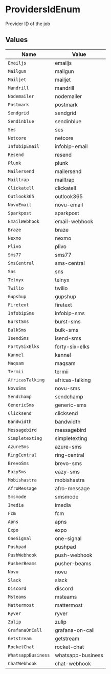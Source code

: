 # ProvidersIdEnum

Provider ID of the job


## Values

| Name               | Value              |
| ------------------ | ------------------ |
| `Emailjs`          | emailjs            |
| `Mailgun`          | mailgun            |
| `Mailjet`          | mailjet            |
| `Mandrill`         | mandrill           |
| `Nodemailer`       | nodemailer         |
| `Postmark`         | postmark           |
| `Sendgrid`         | sendgrid           |
| `Sendinblue`       | sendinblue         |
| `Ses`              | ses                |
| `Netcore`          | netcore            |
| `InfobipEmail`     | infobip-email      |
| `Resend`           | resend             |
| `Plunk`            | plunk              |
| `Mailersend`       | mailersend         |
| `Mailtrap`         | mailtrap           |
| `Clickatell`       | clickatell         |
| `Outlook365`       | outlook365         |
| `NovuEmail`        | novu-email         |
| `Sparkpost`        | sparkpost          |
| `EmailWebhook`     | email-webhook      |
| `Braze`            | braze              |
| `Nexmo`            | nexmo              |
| `Plivo`            | plivo              |
| `Sms77`            | sms77              |
| `SmsCentral`       | sms-central        |
| `Sns`              | sns                |
| `Telnyx`           | telnyx             |
| `Twilio`           | twilio             |
| `Gupshup`          | gupshup            |
| `Firetext`         | firetext           |
| `InfobipSms`       | infobip-sms        |
| `BurstSms`         | burst-sms          |
| `BulkSms`          | bulk-sms           |
| `IsendSms`         | isend-sms          |
| `FortySixElks`     | forty-six-elks     |
| `Kannel`           | kannel             |
| `Maqsam`           | maqsam             |
| `Termii`           | termii             |
| `AfricasTalking`   | africas-talking    |
| `NovuSms`          | novu-sms           |
| `Sendchamp`        | sendchamp          |
| `GenericSms`       | generic-sms        |
| `Clicksend`        | clicksend          |
| `Bandwidth`        | bandwidth          |
| `Messagebird`      | messagebird        |
| `Simpletexting`    | simpletexting      |
| `AzureSms`         | azure-sms          |
| `RingCentral`      | ring-central       |
| `BrevoSms`         | brevo-sms          |
| `EazySms`          | eazy-sms           |
| `Mobishastra`      | mobishastra        |
| `AfroMessage`      | afro-message       |
| `Smsmode`          | smsmode            |
| `Imedia`           | imedia             |
| `Fcm`              | fcm                |
| `Apns`             | apns               |
| `Expo`             | expo               |
| `OneSignal`        | one-signal         |
| `Pushpad`          | pushpad            |
| `PushWebhook`      | push-webhook       |
| `PusherBeams`      | pusher-beams       |
| `Novu`             | novu               |
| `Slack`            | slack              |
| `Discord`          | discord            |
| `Msteams`          | msteams            |
| `Mattermost`       | mattermost         |
| `Ryver`            | ryver              |
| `Zulip`            | zulip              |
| `GrafanaOnCall`    | grafana-on-call    |
| `Getstream`        | getstream          |
| `RocketChat`       | rocket-chat        |
| `WhatsappBusiness` | whatsapp-business  |
| `ChatWebhook`      | chat-webhook       |